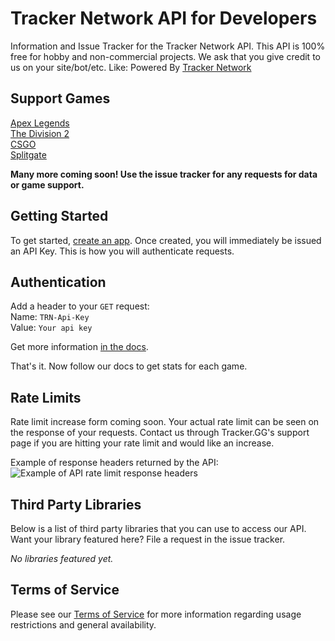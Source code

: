 
# Tracker Network API for Developers
Information and Issue Tracker for the Tracker Network API.  This API is 100% free for hobby and non-commercial projects.  We ask that you give credit to us on your site/bot/etc.  Like: Powered By [Tracker Network](https://tracker.gg/)

## Support Games
[Apex Legends](https://tracker.gg/developers/docs/titles/apex)  
[The Division 2](https://tracker.gg/developers/docs/titles/division-2)  
[CSGO](https://tracker.gg/developers/docs/titles/csgo)  
[Splitgate](https://tracker.gg/developers/docs/titles/splitgate)  

**Many more coming soon!  Use the issue tracker for any requests for data or game support.**

## Getting Started

To get started, [create an app](https://tracker.gg/developers/docs/getting-started).  Once created, you will immediately be issued an API Key.  This is how you will authenticate requests.

## Authentication
Add a header to your `GET` request:     
Name:  `TRN-Api-Key`  
Value: `Your api key`

Get more information [in the docs](https://tracker.gg/developers/docs/authentication).

That's it. Now follow our docs to get stats for each game.

## Rate Limits
Rate limit increase form coming soon. Your actual rate limit can be seen on the response of your requests. Contact us through Tracker.GG's support page if you are hitting your rate limit and would like an increase.

Example of response headers returned by the API:  
![Example of API rate limit response headers](https://i.imgur.com/GE1SEqM.png)

## Third Party Libraries
Below is a list of third party libraries that you can use to access our API. Want your library featured here? File a request in the issue tracker.

_No libraries featured yet._

## Terms of Service
Please see our [Terms of Service](https://docs.google.com/document/d/1p3C7hV1WOo4figK2CNzSG_muAuszUIJ-hzzrv2toqrE/edit?usp=sharing) for more information regarding usage restrictions and general availability.
